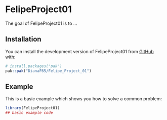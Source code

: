 
# FelipeProject01

<!-- badges: start -->
<!-- badges: end -->

The goal of FelipeProject01 is to ...

## Installation

You can install the development version of FelipeProject01 from [GitHub](https://github.com/) with:

``` r
# install.packages("pak")
pak::pak("DianaF65/Felipe_Project_01")
```

## Example

This is a basic example which shows you how to solve a common problem:

``` r
library(FelipeProject01)
## basic example code
```

